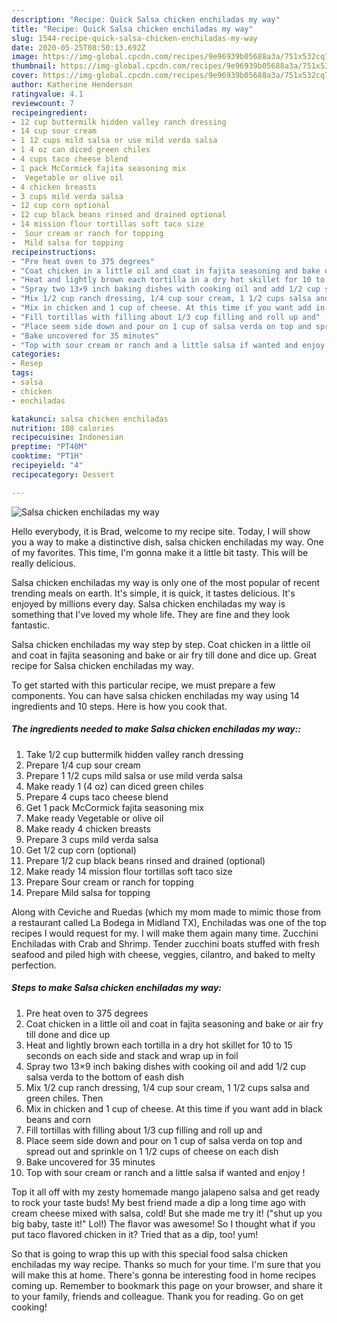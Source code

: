 ```yaml
---
description: "Recipe: Quick Salsa chicken enchiladas my way"
title: "Recipe: Quick Salsa chicken enchiladas my way"
slug: 1544-recipe-quick-salsa-chicken-enchiladas-my-way
date: 2020-05-25T08:50:13.692Z
image: https://img-global.cpcdn.com/recipes/9e96939b05688a3a/751x532cq70/salsa-chicken-enchiladas-my-way-recipe-main-photo.jpg
thumbnail: https://img-global.cpcdn.com/recipes/9e96939b05688a3a/751x532cq70/salsa-chicken-enchiladas-my-way-recipe-main-photo.jpg
cover: https://img-global.cpcdn.com/recipes/9e96939b05688a3a/751x532cq70/salsa-chicken-enchiladas-my-way-recipe-main-photo.jpg
author: Katherine Henderson
ratingvalue: 4.1
reviewcount: 7
recipeingredient:
- 12 cup buttermilk hidden valley ranch dressing
- 14 cup sour cream
- 1 12 cups mild salsa or use mild verda salsa
- 1 4 oz can diced green chiles
- 4 cups taco cheese blend
- 1 pack McCormick fajita seasoning mix
-  Vegetable or olive oil
- 4 chicken breasts
- 3 cups mild verda salsa
- 12 cup corn optional
- 12 cup black beans rinsed and drained optional
- 14 mission flour tortillas soft taco size
-  Sour cream or ranch for topping
-  Mild salsa for topping
recipeinstructions:
- "Pre heat oven to 375 degrees"
- "Coat chicken in a little oil and coat in fajita seasoning and bake or air fry till done and dice up"
- "Heat and lightly brown each tortilla in a dry hot skillet for 10 to 15 seconds on each side and stack and wrap up in foil"
- "Spray two 13×9 inch baking dishes with cooking oil and add 1/2 cup salsa verda to the bottom of eash dish"
- "Mix 1/2 cup ranch dressing, 1/4 cup sour cream, 1 1/2 cups salsa and green chiles. Then"
- "Mix in chicken and 1 cup of cheese. At this time if you want add in black beans and corn"
- "Fill tortillas with filling about 1/3 cup filling and roll up and"
- "Place seem side down and pour on 1 cup of salsa verda on top and spread out and sprinkle on 1 1/2 cups of cheese on each dish"
- "Bake uncovered for 35 minutes"
- "Top with sour cream or ranch and a little salsa if wanted and enjoy !"
categories:
- Resep
tags:
- salsa
- chicken
- enchiladas

katakunci: salsa chicken enchiladas
nutrition: 108 calories
recipecuisine: Indonesian
preptime: "PT40M"
cooktime: "PT1H"
recipeyield: "4"
recipecategory: Dessert

---
```



![Salsa chicken enchiladas my way](https://img-global.cpcdn.com/recipes/9e96939b05688a3a/751x532cq70/salsa-chicken-enchiladas-my-way-recipe-main-photo.jpg)

Hello everybody, it is Brad, welcome to my recipe site. Today, I will show you a way to make a distinctive dish, salsa chicken enchiladas my way. One of my favorites. This time, I'm gonna make it a little bit tasty. This will be really delicious.

Salsa chicken enchiladas my way is only one of the most popular of recent trending meals on earth. It's simple, it is quick, it tastes delicious. It's enjoyed by millions every day. Salsa chicken enchiladas my way is something that I've loved my whole life. They are fine and they look fantastic.

Salsa chicken enchiladas my way step by step. Coat chicken in a little oil and coat in fajita seasoning and bake or air fry till done and dice up. Great recipe for Salsa chicken enchiladas my way.


To get started with this particular recipe, we must prepare a few components. You can have salsa chicken enchiladas my way using 14 ingredients and 10 steps. Here is how you cook that.

##### The ingredients needed to make Salsa chicken enchiladas my way::

1. Take 1/2 cup buttermilk hidden valley ranch dressing
1. Prepare 1/4 cup sour cream
1. Prepare 1 1/2 cups mild salsa or use mild verda salsa
1. Make ready 1 (4 oz) can diced green chiles
1. Prepare 4 cups taco cheese blend
1. Get 1 pack McCormick fajita seasoning mix
1. Make ready  Vegetable or olive oil
1. Make ready 4 chicken breasts
1. Prepare 3 cups mild verda salsa
1. Get 1/2 cup corn (optional)
1. Prepare 1/2 cup black beans rinsed and drained (optional)
1. Make ready 14 mission flour tortillas soft taco size
1. Prepare  Sour cream or ranch for topping
1. Prepare  Mild salsa for topping


Along with Ceviche and Ruedas (which my mom made to mimic those from a restaurant called La Bodega in Midland TX), Enchiladas was one of the top recipes I would request for my. I will make them again many time. Zucchini Enchiladas with Crab and Shrimp. Tender zucchini boats stuffed with fresh seafood and piled high with cheese, veggies, cilantro, and baked to melty perfection. 

##### Steps to make Salsa chicken enchiladas my way:

1. Pre heat oven to 375 degrees
1. Coat chicken in a little oil and coat in fajita seasoning and bake or air fry till done and dice up
1. Heat and lightly brown each tortilla in a dry hot skillet for 10 to 15 seconds on each side and stack and wrap up in foil
1. Spray two 13×9 inch baking dishes with cooking oil and add 1/2 cup salsa verda to the bottom of eash dish
1. Mix 1/2 cup ranch dressing, 1/4 cup sour cream, 1 1/2 cups salsa and green chiles. Then
1. Mix in chicken and 1 cup of cheese. At this time if you want add in black beans and corn
1. Fill tortillas with filling about 1/3 cup filling and roll up and
1. Place seem side down and pour on 1 cup of salsa verda on top and spread out and sprinkle on 1 1/2 cups of cheese on each dish
1. Bake uncovered for 35 minutes
1. Top with sour cream or ranch and a little salsa if wanted and enjoy !


Top it all off with my zesty homemade mango jalapeno salsa and get ready to rock your taste buds! My best friend made a dip a long time ago with cream cheese mixed with salsa, cold! But she made me try it! (&#34;shut up you big baby, taste it!&#34; Lol!) The flavor was awesome! So I thought what if you put taco flavored chicken in it? Tried that as a dip, too! yum! 

So that is going to wrap this up with this special food salsa chicken enchiladas my way recipe. Thanks so much for your time. I'm sure that you will make this at home. There's gonna be interesting food in home recipes coming up. Remember to bookmark this page on your browser, and share it to your family, friends and colleague. Thank you for reading. Go on get cooking!
